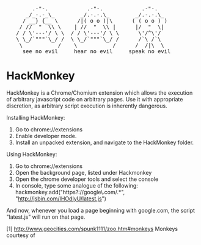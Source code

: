 <pre style="font-family: monospace;">
        .-"-.            .-"-.            .-"-. 
      _/_-.-_\_        _/.-.-.\_        _/.-.-.\_
     / __} {__ \      /|( o o )|\      ( ( o o ) )
    / //  "  \\ \    | //  "  \\ |      |/  "  \|
   / / \'---'/ \ \  / / \'---'/ \ \      \'/^\'/
   \ \_/`"""`\_/ /  \ \_/`"""`\_/ /      /`\ /`\     
    \           /    \           /      /  /|\  \    
     see no evil     hear no evil     speak no evil </pre>
HackMonkey
==========
HackMonkey is a Chrome/Chomium extension which allows the execution of arbitrary javascript code on arbitrary pages. Use it with appropriate discretion, as arbitrary script execution is inherently dangerous.

Installing HackMonkey:
1. Go to chrome://extensions
2. Enable developer mode.
3. Install an unpacked extension, and navigate to the HackMonkey folder.

Using HackMonkey:
1. Go to chrome://extensions
2. Open the background page, listed under Hackmonkey
3. Open the chrome developer tools and select the console
4. In console, type some analogue of the following:
    hackmonkey.add("https?://google\\\.com/.*", "http://jsbin.com/IHOdIyU/latest.js")

And now, whenever you load a page beginning with google.com, the script "latest.js" will run on that page.

[1] http://www.geocities.com/spunk1111/zoo.htm#monkeys Monkeys courtesy of
